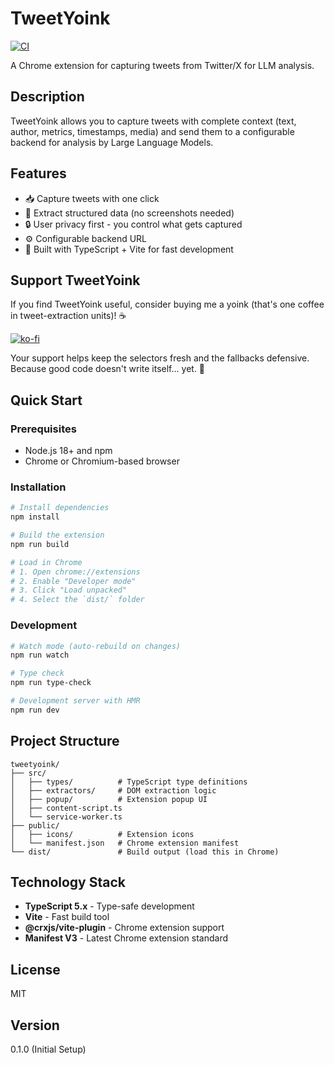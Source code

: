 # TweetYoink

[![CI](https://github.com/mlamp/tweetyoink/actions/workflows/ci.yml/badge.svg)](https://github.com/mlamp/tweetyoink/actions/workflows/ci.yml)

A Chrome extension for capturing tweets from Twitter/X for LLM analysis.

## Description

TweetYoink allows you to capture tweets with complete context (text, author, metrics, timestamps, media) and send them to a configurable backend for analysis by Large Language Models.

## Features

- 📥 Capture tweets with one click
- 🎯 Extract structured data (no screenshots needed)
- 🔒 User privacy first - you control what gets captured
- ⚙️ Configurable backend URL
- 🚀 Built with TypeScript + Vite for fast development

## Support TweetYoink

If you find TweetYoink useful, consider buying me a yoink (that's one coffee in tweet-extraction units)! ☕

[![ko-fi](https://ko-fi.com/img/githubbutton_sm.svg)](https://ko-fi.com/mlamp)

Your support helps keep the selectors fresh and the fallbacks defensive. Because good code doesn't write itself... yet. 🤖

## Quick Start

### Prerequisites

- Node.js 18+ and npm
- Chrome or Chromium-based browser

### Installation

```bash
# Install dependencies
npm install

# Build the extension
npm run build

# Load in Chrome
# 1. Open chrome://extensions
# 2. Enable "Developer mode"
# 3. Click "Load unpacked"
# 4. Select the `dist/` folder
```

### Development

```bash
# Watch mode (auto-rebuild on changes)
npm run watch

# Type check
npm run type-check

# Development server with HMR
npm run dev
```

## Project Structure

```
tweetyoink/
├── src/
│   ├── types/          # TypeScript type definitions
│   ├── extractors/     # DOM extraction logic
│   ├── popup/          # Extension popup UI
│   ├── content-script.ts
│   └── service-worker.ts
├── public/
│   ├── icons/          # Extension icons
│   └── manifest.json   # Chrome extension manifest
└── dist/               # Build output (load this in Chrome)
```

## Technology Stack

- **TypeScript 5.x** - Type-safe development
- **Vite** - Fast build tool
- **@crxjs/vite-plugin** - Chrome extension support
- **Manifest V3** - Latest Chrome extension standard

## License

MIT

## Version

0.1.0 (Initial Setup)
